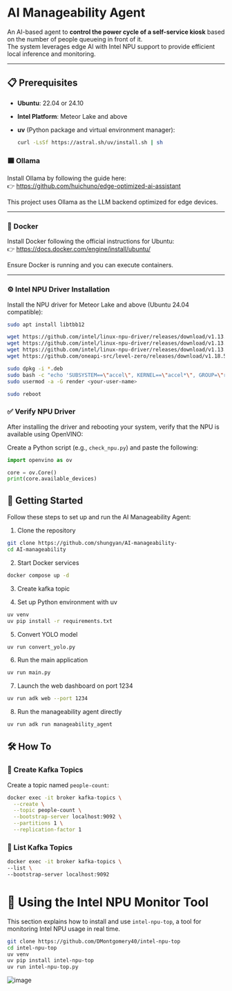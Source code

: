 # AI Manageability Agent

An AI-based agent to **control the power cycle of a self-service kiosk** based on the number of people queueing in front of it.  
The system leverages edge AI with Intel NPU support to provide efficient local inference and monitoring.

---

## 📋 Prerequisites

- **Ubuntu**: 22.04 or 24.10  
- **Intel Platform**: Meteor Lake and above  
- **uv** (Python package and virtual environment manager):
  
  ```bash
  curl -LsSf https://astral.sh/uv/install.sh | sh


### 🟦 Ollama

Install Ollama by following the guide here:  
👉 https://github.com/huichuno/edge-optimized-ai-assistant

This project uses Ollama as the LLM backend optimized for edge devices.

---

### 🐳 Docker

Install Docker following the official instructions for Ubuntu:  
👉 https://docs.docker.com/engine/install/ubuntu/

Ensure Docker is running and you can execute containers.

---

### ⚙️ Intel NPU Driver Installation

Install the NPU driver for Meteor Lake and above (Ubuntu 24.04 compatible):

```bash
sudo apt install libtbb12

wget https://github.com/intel/linux-npu-driver/releases/download/v1.13.0/intel-driver-compiler-npu_1.13.0.20250131-13074932693_ubuntu24.04_amd64.deb
wget https://github.com/intel/linux-npu-driver/releases/download/v1.13.0/intel-fw-npu_1.13.0.20250131-13074932693_ubuntu24.04_amd64.deb
wget https://github.com/intel/linux-npu-driver/releases/download/v1.13.0/intel-level-zero-npu_1.13.0.20250131-13074932693_ubuntu24.04_amd64.deb
wget https://github.com/oneapi-src/level-zero/releases/download/v1.18.5/level-zero_1.18.5+u24.04_amd64.deb

sudo dpkg -i *.deb
sudo bash -c "echo 'SUBSYSTEM==\"accel\", KERNEL==\"accel*\", GROUP=\"render\", MODE=\"0660\"' > /etc/udev/rules.d/10-intel-vpu.rules"
sudo usermod -a -G render <your-user-name>

sudo reboot
```

### ✅ Verify NPU Driver

After installing the driver and rebooting your system, verify that the NPU is available using OpenVINO:

Create a Python script (e.g., `check_npu.py`) and paste the following:

```python
import openvino as ov

core = ov.Core()
print(core.available_devices)
```

## 🚀 Getting Started

Follow these steps to set up and run the AI Manageability Agent:
1.  Clone the repository
```bash
git clone https://github.com/shungyan/AI-manageability-
cd AI-manageability
```

2. Start Docker services
```bash
docker compose up -d
```
3. Create kafka topic 

4. Set up Python environment with uv
```bash
uv venv
uv pip install -r requirements.txt
```

5. Convert YOLO model
```bash
uv run convert_yolo.py
```

6. Run the main application
```bash
uv run main.py
```

7. Launch the web dashboard on port 1234
```bash
uv run adk web --port 1234
```

8. Run the manageability agent directly
```bash
uv run adk run manageability_agent
```
## 🛠️ How To

### 🧵 Create Kafka Topics

Create a topic named `people-count`:

```bash
docker exec -it broker kafka-topics \
  --create \
  --topic people-count \
  --bootstrap-server localhost:9092 \
  --partitions 1 \
  --replication-factor 1
```

### 🧵 List Kafka Topics

```bash
docker exec -it broker kafka-topics \
--list \
--bootstrap-server localhost:9092
```

# 🧠 Using the Intel NPU Monitor Tool

This section explains how to install and use `intel-npu-top`, a tool for monitoring Intel NPU usage in real time.


```bash
git clone https://github.com/DMontgomery40/intel-npu-top
cd intel-npu-top
uv venv
uv pip install intel-npu-top
uv run intel-npu-top.py
```
![image](https://github.com/user-attachments/assets/347092f5-29bb-4494-9539-39ca06a8fc6c)



